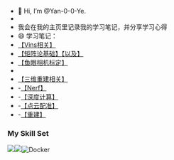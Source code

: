 - 👋 Hi, I’m @Yan-0-0-Ye.
-  
- 我会在我的主页里记录我的学习笔记，并分享学习心得
- 😄 学习笔记：
- [【Vins相关】](https://zhuanlan.zhihu.com/p/700462745)
- [【矩阵论基础】](https://zhuanlan.zhihu.com/p/694590476)[【以及】](https://zhuanlan.zhihu.com/p/700757358)
- [【鱼眼相机标定】](https://zhuanlan.zhihu.com/p/693860029)
- 
- [【三维重建相关】]()
- -[【Nerf】](https://zhuanlan.zhihu.com/p/708978746)
- -[【深度计算】]()
- -[【点云配准】]()
- -[【重建】]()
### My Skill Set

![](https://img.shields.io/badge/Python-3776AB?style=for-the-badge&logo=python&logoColor=white)![](https://img.shields.io/badge/C%2B%2B-00599C?style=for-the-badge&logo=c%2B%2B&logoColor=white)![Docker](https://img.shields.io/badge/Docker-2496ED?style=for-the-badge&logo=docker&logoColor=white)



<!---
Yan-0-0-Ye/Yan-0-0-Ye is a ✨ special ✨ repository because its `README.md` (this file) appears on your GitHub profile.
You can click the Preview link to take a look at your changes.
--->
